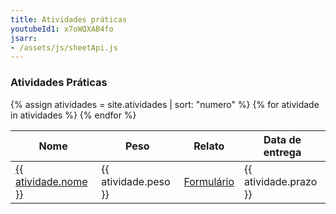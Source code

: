 ```yaml
---
title: Atividades práticas
youtubeId1: x7oWQXAB4fo
jsarr:
- /assets/js/sheetApi.js
---
```


### Atividades Práticas


<table>
 <thead>
    <tr>
        <th> Nome </th>
        <th> Peso </th>
        <th> Relato </th>
        <th> Data de entrega </th>
    </tr>
 </thead>
 <tbody>
{% assign atividades = site.atividades | sort: "numero" %}
{% for atividade in atividades %}
    <tr>
        <td> <a href="{{ atividade.link }}" target="_blank">{{ atividade.nome }}</a></td>
        <td> {{ atividade.peso }} </td>
        <td> <a href="{{ atividade.formulario }}" target="_blank">Formulário </a></td>
        <td> {{ atividade.prazo }} </td>
    </tr>
{% endfor %}
  </tbody>
</table>

